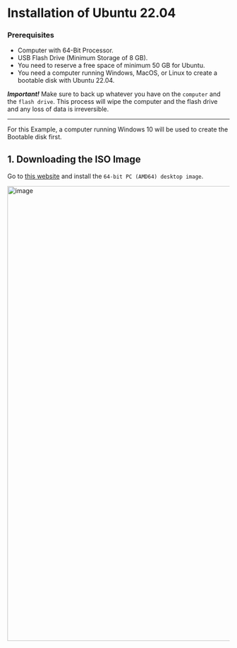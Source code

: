 # Installation of Ubuntu 22.04

### Prerequisites
- Computer with 64-Bit Processor.
- USB Flash Drive (Minimum Storage of 8 GB).
- You need to reserve a free space of minimum 50 GB for Ubuntu.
- You need a computer running Windows, MacOS, or Linux to create a bootable disk with Ubuntu 22.04.


**_Important!_**
Make sure to back up whatever you have on the `computer` and the `flash drive`. This process will wipe the computer and the flash drive and any loss of data is irreversible. 

_______________________________________________________

For this Example, a computer running Windows 10 will be used to create the Bootable disk first. 

## 1. Downloading the ISO Image

Go to [this website](https://releases.ubuntu.com/22.04/?_gl=1*c5v0jr*_gcl_au*ODk2OTU2ODIxLjE3MzU1NTA1NjQ.&_ga=2.37136416.1248724141.1735550563-19461365.1734768458) and install the `64-bit PC (AMD64) desktop image`. 

<img width="1030" alt="image" src="https://github.com/user-attachments/assets/aba890bf-8644-4a53-b328-835cc9a22005" />

